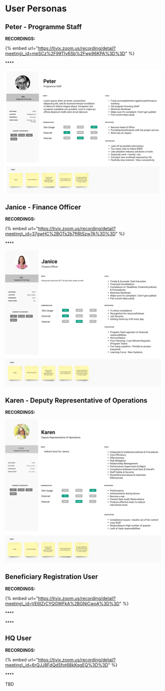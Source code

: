 # User Personas

## Peter - Programme Staff

**RECORDINGS:**

{% embed url="https://tivix.zoom.us/recording/detail?meeting\_id=meSCz%2F99TIy6Sb%2Fwp96KPA%3D%3D" %}

\*\*\*\*

![](../.gitbook/assets/peter.png)

## Janice - Finance Officer

**RECORDINGS:**

{% embed url="https://tivix.zoom.us/recording/detail?meeting\_id=37gwHC%2BOTs2b7ftRtSzw7A%3D%3D" %}

\*\*\*\*

![](../.gitbook/assets/janice.png)

## Karen - Deputy Representative of Operations

**RECORDINGS:**

![](../.gitbook/assets/karen.png)

## Beneficiary Registration User

**RECORDINGS:**

{% embed url="https://tivix.zoom.us/recording/detail?meeting\_id=VE6IZrCYQGWFkA%2BGNiCwoA%3D%3D" %}

\*\*\*\*

\*\*\*\*

## HQ User

**RECORDINGS:**

{% embed url="https://tivix.zoom.us/recording/detail?meeting\_id=6rQJJ8FdQdSfot68kKqgEQ%3D%3D" %}

\*\*\*\*

TBD



